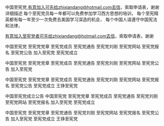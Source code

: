中国至宪党,有意加入可先给zhixiandang@hotmail.com去信，索取申请表，谢谢
详细描述
每个至宪党员每一年都可以免费参加学习西方思想的培训，
每个至宪精英都有每一年至少一次免费去美国学习深造的机会，
每个中国人请遵守中国宪法和法律，

有意加入至宪党者可先给zhixiandang@hotmail.com去信，索取申请表，谢谢


中国至宪党
至宪党党章
至宪党成员
至宪党通告
至宪党刘刚
至宪党网站
至宪党报名
至宪党公告
加入至宪党
至宪党成立



 
中国至宪党
至宪党党章
至宪党成员
至宪党通告
至宪党刘刚
至宪党网站
至宪党公告
加入至宪党


 
中国至宪党
至宪党党章
至宪党成员
至宪党通告
至宪党刘刚
至宪党网站
至宪党报名
至宪党公告
至宪党成立
王铮至宪党

中国至宪党成立公告
中国至宪党
至宪党党章
至宪党成员
至宪党通告
至宪党刘刚
至宪党网站
至宪党报名
加入至宪党
至宪党成立
 
中国至宪党
至宪党党章
至宪党通告
至宪党刘刚
至宪党网站
至宪党报名
至宪党公告
加入至宪党
至宪党成立
王铮至宪党
